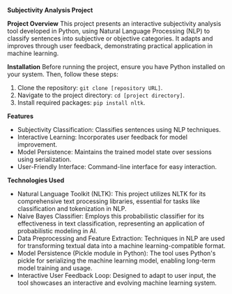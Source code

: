 **Subjectivity Analysis Project**

**Project Overview**
This project presents an interactive subjectivity analysis tool developed in Python, using Natural Language Processing (NLP) to classify sentences into subjective or objective categories. It adapts and improves through user feedback, demonstrating practical application in machine learning.

**Installation**
Before running the project, ensure you have Python installed on your system. Then, follow these steps:

1. Clone the repository: `git clone [repository URL]`.
2. Navigate to the project directory: `cd [project directory]`.
3. Install required packages: `pip install nltk`.

**Features**
- Subjectivity Classification: Classifies sentences using NLP techniques.
- Interactive Learning: Incorporates user feedback for model improvement.
- Model Persistence: Maintains the trained model state over sessions using serialization.
- User-Friendly Interface: Command-line interface for easy interaction.

**Technologies Used**
- Natural Language Toolkit (NLTK): This project utilizes NLTK for its comprehensive text processing libraries, essential for tasks like classification and tokenization in NLP.
- Naive Bayes Classifier: Employs this probabilistic classifier for its effectiveness in text classification, representing an application of probabilistic modeling in AI.
- Data Preprocessing and Feature Extraction: Techniques in NLP are used for transforming textual data into a machine learning-compatible format.
- Model Persistence (Pickle module in Python): The tool uses Python's pickle for serializing the machine learning model, enabling long-term model training and usage.
- Interactive User Feedback Loop: Designed to adapt to user input, the tool showcases an interactive and evolving machine learning system.
